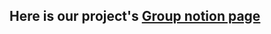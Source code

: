 ## Here is our project's [Group notion page](https://www.notion.so/AI-Project-1-18f3b34792c480918fccdc1167821ed7?pvs=4)